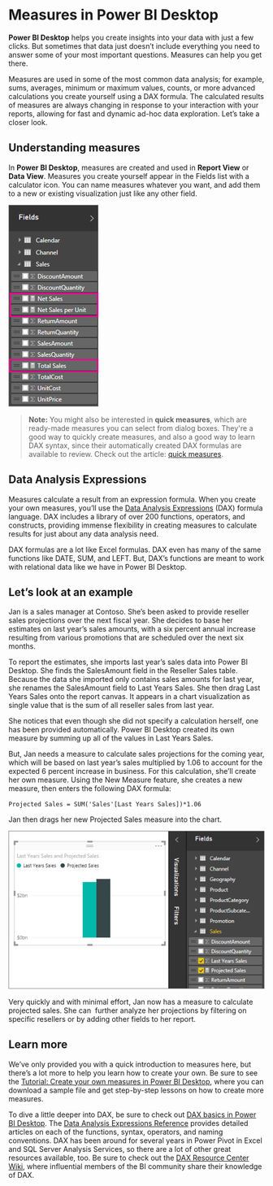 ﻿<properties
   pageTitle="Measures in Power BI Desktop"
   description="Measures in Power BI Desktop"
   services="powerbi"
   documentationCenter=""
   authors="davidiseminger"
   manager="erikre"
   backup=""
   editor=""
   tags=""
   qualityFocus="no"
   qualityDate=""/>

<tags
   ms.service="powerbi"
   ms.devlang="NA"
   ms.topic="article"
   ms.tgt_pltfrm="NA"
   ms.workload="powerbi"
   ms.date="07/20/2017"
   ms.author="davidi"/>
# Measures in Power BI Desktop

**Power BI Desktop** helps you create insights into your data with just a few clicks. But sometimes that data just doesn’t include everything you need to answer some of your most important questions. Measures can help you get there.

Measures are used in some of the most common data analysis; for example, sums, averages, minimum or maximum values, counts, or more advanced calculations you create yourself using a DAX formula. The calculated results of measures are always changing in response to your interaction with your reports, allowing for fast and dynamic ad-hoc data exploration. Let’s take a closer look.

## Understanding measures

In **Power BI Desktop**, measures are created and used in **Report View** or **Data View**. Measures you create yourself appear in the Fields list with a calculator icon. You can name measures whatever you want, and add them to a new or existing visualization just like any other field.

![](media/powerbi-desktop-measures/MeasuresInPBID_MeasInFieldList.png)

> **Note:** You might also be interested in **quick measures**, which are ready-made measures you can select from dialog boxes. They're a good way to quickly create measures, and also a good way to learn DAX syntax, since their automatically created DAX formulas are available to review. Check out the article: [quick measures](powerbi-desktop-quick-measures.md).

## Data Analysis Expressions

Measures calculate a result from an expression formula. When you create your own measures, you’ll use the [Data Analysis Expressions](https://msdn.microsoft.com/library/gg413422.aspx) (DAX) formula language. DAX includes a library of over 200 functions, operators, and constructs, providing immense flexibility in creating measures to calculate results for just about any data analysis need.

DAX formulas are a lot like Excel formulas. DAX even has many of the same functions like DATE, SUM, and LEFT. But, DAX’s functions are meant to work with relational data like we have in Power BI Desktop.

## Let’s look at an example

Jan is a sales manager at Contoso. She’s been asked to provide reseller sales projections over the next fiscal year. She decides to base her estimates on last year’s sales amounts, with a six percent annual increase resulting from various promotions that are scheduled over the next six months.

To report the estimates, she imports last year’s sales data into Power BI Desktop. She finds the SalesAmount field in the Reseller Sales table. Because the data she imported only contains sales amounts for last year, she renames the SalesAmount field to Last Years Sales. She then drag Last Years Sales onto the report canvas. It appears in a chart visualization as single value that is the sum of all reseller sales from last year.

She notices that even though she did not specify a calculation herself, one has been provided automatically. Power BI Desktop created its own measure by summing up all of the values in Last Years Sales.

But, Jan needs a measure to calculate sales projections for the coming year, which will be based on last year’s sales multiplied by 1.06 to account for the expected 6 percent increase in business. For this calculation, she’ll create her own measure. Using the New Measure feature, she creates a new measure, then enters the following DAX formula:

	Projected Sales = SUM('Sales'[Last Years Sales])*1.06

Jan then drags her new Projected Sales measure into the chart.

![](media/powerbi-desktop-measures/MeasuresInPBID_LastYearSales.png)

Very quickly and with minimal effort, Jan now has a measure to calculate projected sales. She can  further analyze her projections by filtering on specific resellers or by adding other fields to her report.

## Learn more

We’ve only provided you with a quick introduction to measures here, but there’s a lot more to help you learn how to create your own. Be sure to see the [Tutorial: Create your own measures in Power BI Desktop](powerbi-desktop-tutorial-create-measures.md), where you can download a sample file and get step-by-step lessons on how to create more measures.  

To dive a little deeper into DAX, be sure to check out [DAX basics in Power BI Desktop](powerbi-desktop-quickstart-learn-dax-basics.md). The [Data Analysis Expressions Reference](https://msdn.microsoft.com/library/gg413422.aspx) provides detailed articles on each of the functions, syntax, operators, and naming conventions. DAX has been around for several years in Power Pivot in Excel and SQL Server Analysis Services, so there are a lot of other great resources available, too. Be sure to check out the [DAX Resource Center Wiki](http://social.technet.microsoft.com/wiki/contents/articles/1088.dax-resource-center.aspx), where influential members of the BI community share their knowledge of DAX.

﻿
